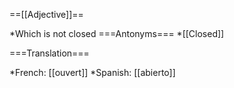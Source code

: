 ==[[Adjective]]==

*Which is not closed
===Antonyms===
*[[Closed]]

===Translation===

*French: [[ouvert]]
*Spanish: [[abierto]]